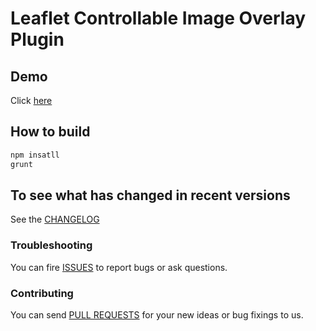 # Leaflet Controllable Image Overlay Plugin

## Demo

Click [here](http://rawgit.com/agate/Leaflet.controllable-image-overlay/master/demo/index.html)

## How to build

```bash
npm insatll
grunt
```

## To see what has changed in recent versions

See the [CHANGELOG](https://github.com/agate/Leaflet.controllable-image-overlay/blob/master/CHANGELOG.md)

### Troubleshooting

You can fire [ISSUES](https://github.com/agate/Leaflet.controllable-image-overlay/issues) to report bugs or ask questions.

### Contributing

You can send [PULL REQUESTS](https://github.com/agate/Leaflet.controllable-image-overlay/pulls) for your new ideas or bug fixings to us.
